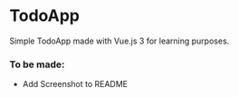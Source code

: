 # TodoApp

Simple TodoApp made with Vue.js 3 for learning purposes.

### To be made:
- Add Screenshot to README
